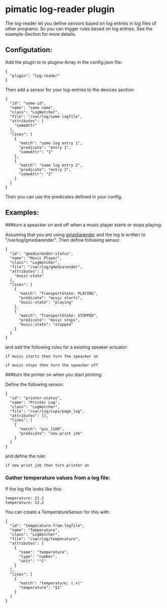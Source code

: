 pimatic log-reader plugin
=========================

The log-reader let you define sensors based on log entries in log files of other programs.
So you can trigger rules besed on log entries. See the example-Section for more details.

Configutation:
--------------

Add the plugin to to plugins-Array in the config.json file:

    { 
      "plugin": "log-reader"
    }

Then add a sensor for your log-entries to the devices section:

    {
      "id": "some-id",
      "name": "some name",
      "class": "LogWatcher",
      "file": "/var/log/some-logfile",
      "attributes": [
        "someAttr"
      ],
      "lines": [
        {
          "match": "some log entry 1",
          "predicate": "entry 1",
          "someAttr": "1" 
        },
        {
          "match": "some log entry 2",
          "predicate": "entry 2",
          "someAttr": "2"
        }
      ]
    }


Then you can use the predicates defined in your config.

Examples:
---------

###turn a speacker on and off when a music player starts or stops playing:

Assuming that you are using [gmediarender](https://github.com/hzeller/gmrender-resurrect) and the 
log is written to "/var/log/gmediarender". Then define following sensor:

    {
      "id": "gmediarender-status",
      "name": "Music Player",
      "class": "LogWatcher",
      "file": "/var/log/gmediarender",
      "attributes": [
        "music-state"
      ],
      "lines": [
        {
          "match": "TransportState: PLAYING",
          "predicate": "music starts",
          "music-state": "playing" 
        },
        {
          "match": "TransportState: STOPPED",
          "predicate": "music stops",
          "music-state": "stopped"
        }
      ]
    }

and add the following rules for a existing speaker actuator:

    if music starts then turn the speacker on

    if music stops then turn the speacker off

###turn the printer on when you start printing:

Define the following sensor:

    {
      "id": "printer-status",
      "name": "Printer Log",
      "class": "LogWatcher",
      "file": "/var/log/cups/page_log",
      "attributes": [],
      "lines": [
        {
          "match": "psc_1100",
          "predicate": "new print job"
        }
      ]
    }

and define the rule:

    if new print job then turn printer on

### Gather temperature values from a log file:

If the log file looks like this:

    temperature: 21.1
    temperature: 22.2

You can create a TemperatureSensor for this with:

    {
      "id": "temperature-from-logfile",
      "name": "Temperature",
      "class": "LogWatcher",
      "file": "/var/log/temperature",
      "attributes": [
        {
          "name": "temperature",
          "type": "number",
          "unit": "°C"
        }
      ],
      "lines": [
        {
          "match": "temperature: (.+)"
          "temperature": "$1"
        }
      ]
    }

